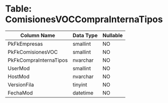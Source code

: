 # Table: ComisionesVOCCompraInternaTipos

| Column Name | Data Type | Nullable |
|-------------|-----------|----------|
| PkFkEmpresas | smallint | NO |
| PkFkComisionesVOC | smallint | NO |
| PkFkCompraInternaTipos | nvarchar | NO |
| UserMod | smallint | NO |
| HostMod | nvarchar | NO |
| VersionFila | tinyint | NO |
| FechaMod | datetime | NO |
